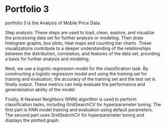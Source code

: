 # Portfolio 3
portfolio 3 is the Analysis of Mobile Price Data.

Step analysis:
These steps are used to load, clean, explore, and visualize the processing data set for further analysis or modeling. Then draw histogram graphs, box plots, heat maps and counting bar charts. 
These visualizations contribute to a deeper understanding of the relationships between the distribution, correlation, and features of the data set, providing a basis for further analysis and modeling.

Next, we use a logistic regression model for the classification task. 
By constructing a logistic regression model and using the training set for training and evaluation, the accuracy of the training set and the test set is finally output. 
These metrics can help evaluate the performance and generalization ability of the model.

Finally, K-Nearest Neighbors (KNN) algorithm is used to perform classification tasks, including GridSearchCV for hyperparameter tuning.
The first part is KNN model training and evaluation using default parameters.
The second part uses GridSearchCV for hyperparameter tuning and displays the plotted graph.
